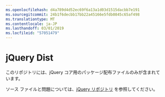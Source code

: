 ```yaml
---
ms.openlocfilehash: d4a789d4d52ec69f6a13a1d03d1515dacbb7e191
ms.sourcegitcommit: 24b1f6decbb17bb22a45166e5fdb0845c65af498
ms.translationtype: MT
ms.contentlocale: ja-JP
ms.lasthandoff: 03/01/2019
ms.locfileid: "57051479"
---
```

# <a name="jquery-dist"></a>jQuery Dist

このリポジトリには、jQuery コア用のパッケージ配布ファイルのみが含まれています。

ソース ファイルと問題については、[jQuery リポジトリ](https://github.com/jquery/jquery) を参照してください。
